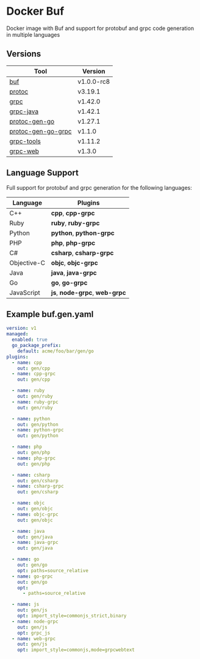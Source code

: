# Docker Buf

Docker image with Buf and support for protobuf and grpc code generation in multiple languages

## Versions

| Tool | Version |
| - | - |
| [buf](https://github.com/bufbuild/buf) | v1.0.0-rc8 |
| [protoc](https://github.com/protocolbuffers/protobuf) | v3.19.1 |
| [grpc](https://github.com/grpc/grpc) | v1.42.0 |
| [grpc-java](https://github.com/grpc/grpc-java) | v1.42.1 |
| [protoc-gen-go](https://pkg.go.dev/google.golang.org/protobuf/cmd/protoc-gen-go) | v1.27.1 |
| [protoc-gen-go-grpc](https://pkg.go.dev/google.golang.org/grpc/cmd/protoc-gen-go-grpc) | v1.1.0 |
| [grpc-tools](https://www.npmjs.com/package/grpc-tools) | v1.11.2 |
| [grpc-web](https://github.com/grpc/grpc-web) | v1.3.0 |

## Language Support

Full support for protobuf and grpc generation for the following languages:

| Language | Plugins |
| - | - |
| C++ | **cpp**, **cpp-grpc** |
| Ruby | **ruby**, **ruby-grpc** |
| Python | **python**, **python-grpc** |
| PHP | **php**, **php-grpc** |
| C# | **csharp**, **csharp-grpc** |
| Objective-C | **objc**, **objc-grpc** |
| Java | **java**, **java-grpc** |
| Go | **go**, **go-grpc** |
| JavaScript | **js**, **node-grpc**, **web-grpc** |

## Example buf.gen.yaml

```yaml
version: v1
managed:
  enabled: true
  go_package_prefix:
    default: acme/foo/bar/gen/go
plugins:
  - name: cpp
    out: gen/cpp
  - name: cpp-grpc
    out: gen/cpp

  - name: ruby
    out: gen/ruby
  - name: ruby-grpc
    out: gen/ruby

  - name: python
    out: gen/python
  - name: python-grpc
    out: gen/python

  - name: php
    out: gen/php
  - name: php-grpc
    out: gen/php

  - name: csharp
    out: gen/csharp
  - name: csharp-grpc
    out: gen/csharp

  - name: objc
    out: gen/objc
  - name: objc-grpc
    out: gen/objc

  - name: java
    out: gen/java
  - name: java-grpc
    out: gen/java

  - name: go
    out: gen/go
    opt: paths=source_relative
  - name: go-grpc
    out: gen/go
    opt:
      - paths=source_relative

  - name: js
    out: gen/js
    opt: import_style=commonjs_strict,binary
  - name: node-grpc
    out: gen/js
    opt: grpc_js
  - name: web-grpc
    out: gen/js
    opt: import_style=commonjs,mode=grpcwebtext
```

